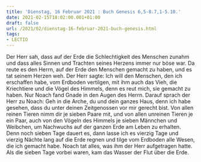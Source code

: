 ```yaml
---
title: 'Dienstag, 16 Februar 2021 : Buch Genesis 6,5-8.7,1-5.10.'
date: 2021-02-15T18:02:00.001+01:00
draft: false
url: /2021/02/dienstag-16-februar-2021-buch-genesis.html
tags: 
- LECTIO
---
```


Der Herr sah, dass auf der Erde die Schlechtigkeit des Menschen zunahm und dass alles Sinnen und Trachten seines Herzens immer nur böse war. Da reute es den Herrn, auf der Erde den Menschen gemacht zu haben, und es tat seinem Herzen weh. Der Herr sagte: Ich will den Menschen, den ich erschaffen habe, vom Erdboden vertilgen, mit ihm auch das Vieh, die Kriechtiere und die Vögel des Himmels, denn es reut mich, sie gemacht zu haben. Nur Noach fand Gnade in den Augen des Herrn. Darauf sprach der Herr zu Noach: Geh in die Arche, du und dein ganzes Haus, denn ich habe gesehen, dass du unter deinen Zeitgenossen vor mir gerecht bist. Von allen reinen Tieren nimm dir je sieben Paare mit, und von allen unreinen Tieren je ein Paar, auch von den Vögeln des Himmels je sieben Männchen und Weibchen, um Nachwuchs auf der ganzen Erde am Leben zu erhalten. Denn noch sieben Tage dauert es, dann lasse ich es vierzig Tage und vierzig Nächte lang auf die Erde regnen und tilge vom Erdboden alle Wesen, die ich gemacht habe. Noach tat alles, was ihm der Herr aufgetragen hatte. Als die sieben Tage vorbei waren, kam das Wasser der Flut über die Erde.